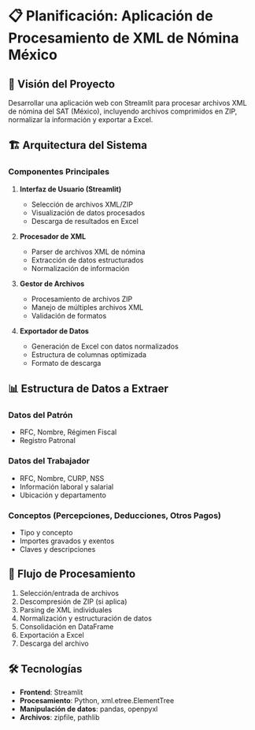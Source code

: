 # 📋 Planificación: Aplicación de Procesamiento de XML de Nómina México

## 🎯 Visión del Proyecto
Desarrollar una aplicación web con Streamlit para procesar archivos XML de nómina del SAT (México), incluyendo archivos comprimidos en ZIP, normalizar la información y exportar a Excel.

## 🏗️ Arquitectura del Sistema

### Componentes Principales
1. **Interfaz de Usuario (Streamlit)**
   - Selección de archivos XML/ZIP
   - Visualización de datos procesados
   - Descarga de resultados en Excel

2. **Procesador de XML**
   - Parser de archivos XML de nómina
   - Extracción de datos estructurados
   - Normalización de información

3. **Gestor de Archivos**
   - Procesamiento de archivos ZIP
   - Manejo de múltiples archivos XML
   - Validación de formatos

4. **Exportador de Datos**
   - Generación de Excel con datos normalizados
   - Estructura de columnas optimizada
   - Formato de descarga

## 📊 Estructura de Datos a Extraer

### Datos del Patrón
- RFC, Nombre, Régimen Fiscal
- Registro Patronal

### Datos del Trabajador
- RFC, Nombre, CURP, NSS
- Información laboral y salarial
- Ubicación y departamento

### Conceptos (Percepciones, Deducciones, Otros Pagos)
- Tipo y concepto
- Importes gravados y exentos
- Claves y descripciones

## 🔄 Flujo de Procesamiento
1. Selección/entrada de archivos
2. Descompresión de ZIP (si aplica)
3. Parsing de XML individuales
4. Normalización y estructuración de datos
5. Consolidación en DataFrame
6. Exportación a Excel
7. Descarga del archivo

## 🛠️ Tecnologías
- **Frontend**: Streamlit
- **Procesamiento**: Python, xml.etree.ElementTree
- **Manipulación de datos**: pandas, openpyxl
- **Archivos**: zipfile, pathlib
